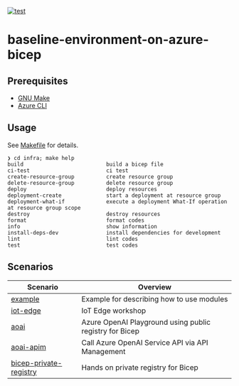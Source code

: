 [![test](https://github.com/ks6088ts-labs/baseline-environment-on-azure-bicep/actions/workflows/test.yml/badge.svg?branch=main)](https://github.com/ks6088ts-labs/baseline-environment-on-azure-bicep/actions/workflows/test.yml?query=branch%3Amain)

# baseline-environment-on-azure-bicep

## Prerequisites

- [GNU Make](https://www.gnu.org/software/make/)
- [Azure CLI](https://github.com/Azure/azure-cli#installation)

## Usage

See [Makefile](./infra/Makefile) for details.

```shell
❯ cd infra; make help
build                          build a bicep file
ci-test                        ci test
create-resource-group          create resource group
delete-resource-group          delete resource group
deploy                         deploy resources
deployment-create              start a deployment at resource group
deployment-what-if             execute a deployment What-If operation at resource group scope
destroy                        destroy resources
format                         format codes
info                           show information
install-deps-dev               install dependencies for development
lint                           lint codes
test                           test codes
```

## Scenarios

| Scenario                                                                     | Overview                                                |
| ---------------------------------------------------------------------------- | ------------------------------------------------------- |
| [example](./infra/scenarios/example/README.md)                               | Example for describing how to use modules               |
| [iot-edge](./infra/scenarios/iot-edge/README.md)                             | IoT Edge workshop                                       |
| [aoai](./infra/scenarios/aoai/README.md)                                     | Azure OpenAI Playground using public registry for Bicep |
| [aoai-apim](./infra/scenarios/aoai-apim/README.md)                           | Call Azure OpenAI Service API via API Management        |
| [bicep-private-registry](./infra/scenarios/bicep-private-registry/README.md) | Hands on private registry for Bicep                     |
